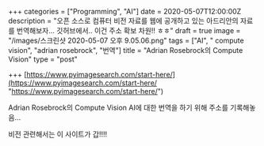 +++
categories = ["Programming", "AI"]
date = 2020-05-07T12:00:00Z
description = "오픈 소스로 컴퓨터 비전 자료를 웹에 공개하고 있는 아드리안의 자료를 번역해보자... 깃허브에서.. 이건 주소 확보 차원!! ㅎㅎ"
draft = true
image = "/images/스크린샷 2020-05-07 오후 9.05.06.png"
tags = ["AI", " compute vision", "adrian rosebrock", "번역"]
title = "Adrian Rosebrock의 Compute Vision"
type = "post"

+++
[https://www.pyimagesearch.com/start-here/](https://www.pyimagesearch.com/start-here/ "https://www.pyimagesearch.com/start-here/")

Adrian Rosebrock의 Compute Vision AI에 대한 번역을 하기 위해 주소를 기록해놓음... 

비전 관련해서는 이 사이트가 갑!!!!